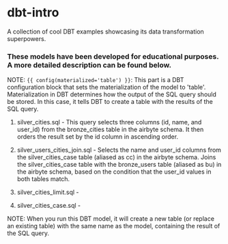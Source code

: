 # dbt-intro
A collection of cool DBT examples showcasing its data transformation superpowers.


### These models have been developed for educational purposes. A more detailed description can be found below.

NOTE: `{{ config(materialized='table') }}`: This part is a DBT configuration block that sets the materialization of the model to 'table'. Materialization in DBT determines how the output of the SQL query should be stored. In this case, it tells DBT to create a table with the results of the SQL query.

1. silver_cities.sql - This query selects three columns (id, name, and user_id) from the bronze_cities table in the airbyte schema. It then orders the result set by the id column in ascending order.

2. silver_users_cities_join.sql - Selects the name and user_id columns from the silver_cities_case table (aliased as cc) in the airbyte schema. Joins the silver_cities_case table with the bronze_users table (aliased as bu) in the airbyte schema, based on the condition that the user_id values in both tables match.

3. silver_cities_limit.sql - 

4. silver_cities_case.sql - 


NOTE: When you run this DBT model, it will create a new table (or replace an existing table) with the same name as the model, containing the result of the SQL query.
